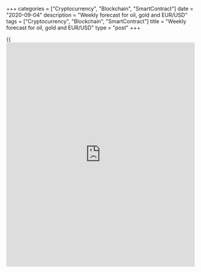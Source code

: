 +++
categories = ["Cryptocurrency", "Blockchain", "SmartContract"]
date = "2020-09-04"
description = "Weekly forecast for oil, gold and EUR/USD"
tags = ["Cryptocurrency", "Blockchain", "SmartContract"]
title = "Weekly forecast for oil, gold and EUR/USD"
type = "post"
+++

{{<iframe id="large-banner" src="https://www.bounty.group/#slide=6.0" width="100%" height="600" scrolling="no" style="border: 0px solid rgb(216, 221, 230); border-radius: 3px;">}}

September 4, 2020

September 4, 2020

Weekly forecast for oil, gold and EUR/USDAlex Rodionov

##  **O** **il price forecast for next wee** **k: USCrude analysis**

Oil has been corrected this week. The price has stopped in the support
zone Target Zone 5 [41.67 – 40.92]. The price hasn’t yet broken out, so
we still shall enter purchases according to the pattern.

The second support, which is the key one, is the zone of [37.34 –
36.72]. If the correction continues next week, and the price tests the
support, I will also recommend buying oil.

The upside target will be to break through the local high and reach
Target Zone 6 [49.17 — 48.42].

![LiteForex: Weekly forecast for oil, gold and EUR/USD][1]

###

###  **[USCrude][2]Trading tips for the upcoming week:**

  1. Hold a part of purchases entered in Target Zone 5 [41.67 - 40.92]. TakeProfit: Target Zone 6 [49.17 - 48.42]. StopLoss: at the breakeven.
  2. Buy according to the pattern in Target Zone [37.34 - 36.72]. TakeProfit: 43.50. StopLoss: according to the pattern rules.

* * *

##  **Gold** **price forecast for next wee** **k:** **XAUUSD**
**analysis** ****

The gold price chart has drawn a triangle, which is a technical pattern
that signals the formation of the accumulation zone. The direction in
which the price exits the triangle will determine the direction of the
medium-term gold price trend. For next week, I suggest we expect the
price to break out the support or the resistance level, and enter a sell
or a buy trend, according to which of the important levels is broken
out.

If the price breaks out the support zone, it will tend to break through
the low of August. An additional target is the lower Target Zone 2
[1829.4 – 1820.1].

If the price breaks out the resistance, we shall buy the XAUUSD with the
target at the high of August 18 + the upper Target Zone 2 [2044.9 —
2036.2].

![LiteForex: Weekly forecast for oil, gold and EUR/USD][3]

###  **[XAUUSD][4] Trading tips for the upcoming week:**

  1. If the price breaks out the trading range upside, buy. TakeProfit: 2014.0, upper Target Zone 2 [2044.9 - 2036.2]. StopLoss: below the next local low.
  2. If the price breaks out the trading range downside, sell. TakeProfit: 1863.5, lower Target Zone 2 [1829.4 - 1820.1]. StopLoss: above the next local high.

* * *

##  **E** **uro/dollar price forecast for next wee** **k:** **EURUSD**
**analysis** ****

This week, the EUR/USD broke through the local high of August 18 and
broke through the resistance Target Zone 4 [1.1914 – 1.1896]. Next, the
price started a deep correction and reached the trend key support
[1.1811 - 1.1791].

The sellers are trying to break out the support and turn the trend down.
We shall see if they succeed, and what the buyers will show reaction. To
enter new purchases, we need a buy pattern.

If there is a buy pattern close to the trend key support, I will
recommend entering buy trades with a target at the high of this week +
Target Zone 5 [1.2096 – 1.2078].

If the price breaks out the support zone next week, we shall sell the
EURUSD with a target at the lower Target Zone 2 [1.1611 — 1.1591].

![LiteForex: Weekly forecast for oil, gold and EUR/USD][5]

###  **[EURUSD][6]  Trading tips for the upcoming week:**

Buy according to the pattern in Target Zone [1.1811 - 1.1791].
TakeProfit: 1.2005, Target Zone 5 [1.2096 - 1.2078]. StopLoss: according
to the pattern rules.

> IZ - Intermediary Zone: responsible for the price momentum reversing

>

> TZ - Target Zone: a zone that is 75% likely to be reached after IZ
breakout.

>

> GZ - Gold Zone: zone in the medium-term momentum.

>

> All zones are calculated based on the average [daily](https://www.fintecher.org/2020/03/03/forex-trading-daily-strategy/) price of the
instrument and margin requirements of the futures.

* * *

P.S. Did you like my article? Share it in social networks: it will be
the best “thank you" :)

Ask me questions and comment below. I’ll be glad to answer your
questions and give necessary explanations.

 **Useful links:**

  * I recommend trying to trade with a reliable broker [here][7]. The system allows you to trade by yourself or copy successful traders from all across the globe.
  * Use my promo-code BLOG for getting deposit bonus 50% on LiteForex platform. Just enter this code in the appropriate field while [depositing][8] your trading account.
  * Telegram channel with high-quality analytics, Forex reviews, training articles, and other useful things for traders <t.me/liteforex>

## Price chart of EURUSD in real time mode

![Weekly forecast for oil, gold and EUR/USD][9]

The content of this article reflects the author’s opinion and does not
necessarily reflect the official position of LiteForex. The material
published on this page is provided for informational purposes only and
should not be considered as the provision of investment advice for the
purposes of Directive 2004/39/EC.

Rate this article:

{{value}}

( {{count}} {{title}} )

   1. cdn.liteforex.com/cache/uploads/blog_post/commodities/analytics/USCrude_analysis_040920.png?w=30&s=174110af5d3c4ff150c5a69f54cc435d
   2. my.liteforex.com/trading?type=oil
   3. cdn.liteforex.com/cache/uploads/blog_post/commodities/analytics/XAUUSD_analysis_040920.png?w=30&s=8211d17a66846ddf383f26ab45c0bae4
   4. my.liteforex.com/trading/chart?symbol=XAUUSD&returnUrl=true
   5. cdn.liteforex.com/cache/uploads/blog_post/commodities/analytics/EURUSD_analysis_040920.png?w=30&s=c7225f733c170f0377407f430d16b983
   6. my.liteforex.com/trading/chart?symbol=EURUSD&returnUrl=true
   7. my.liteforex.com/?category=analysts-opinions&slug=weekly-forecast-for-oil-gold-and-eurusd-2020-09-04&openPopup=%2Fregistration%2Fpopup&utm_source=blog&utm_medium=article&utm_campaign=bonus
   8. my.liteforex.com/deposit/?category=analysts-opinions&slug=weekly-forecast-for-oil-gold-and-eurusd-2020-09-04&promo_code=BLOG&utm_source=blog&utm_medium=article&utm_campaign=bonus
   9. cdn.liteforex.com/cache/uploads/blog_post/commodities/forex_analysis_4.jpeg?q=75&w=1000&s=4f7d161f7abfa16770d6603d31863362